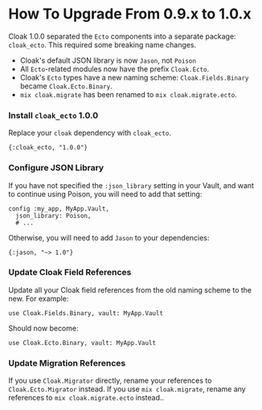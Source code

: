 # How To Upgrade From 0.9.x to 1.0.x

Cloak 1.0.0 separated the `Ecto` components into a separate package:
`cloak_ecto`. This required some breaking name changes.

- Cloak's default JSON library is now `Jason`, not `Poison`
- All `Ecto`-related modules now have the prefix `Cloak.Ecto`.
- Cloak's `Ecto` types have a new naming scheme: `Cloak.Fields.Binary` became
  `Cloak.Ecto.Binary`.
- `mix cloak.migrate` has been renamed to `mix cloak.migrate.ecto`.

### Install `cloak_ecto` 1.0.0

Replace your `cloak` dependency with `cloak_ecto`.

    {:cloak_ecto, "1.0.0"}

### Configure JSON Library

If you have not specified the `:json_library` setting in your Vault, and want
to continue using Poison, you will need to add that setting:

    config :my_app, MyApp.Vault,
      json_library: Poison,
      # ...

Otherwise, you will need to add `Jason` to your dependencies:

    {:jason, "~> 1.0"}

### Update Cloak Field References

Update all your Cloak field references from the old naming scheme to the new.
For example:

    use Cloak.Fields.Binary, vault: MyApp.Vault

Should now become:

    use Cloak.Ecto.Binary, vault: MyApp.Vault

### Update Migration References

If you use `Cloak.Migrator` directly, rename your references to
`Cloak.Ecto.Migrator` instead. If you use `mix cloak.migrate`, rename any
references to `mix cloak.migrate.ecto` instead..